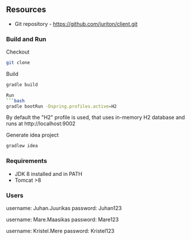 
## Resources

* Git repository - https://github.com/juriton/client.git

### Build and Run

Checkout
```bash 
git clone 
```
Build
```bash 
gradle build

Run
```bash 
gradle bootRun -Dspring.profiles.active=H2
```

By default the "H2" profile is used, that uses in-memory H2 database and runs at http://localhost:9002

Generate idea project
 ```bash 
gradlew idea
 ``` 
 
 ### Requirements
 
 * JDK 8 installed and in PATH
 * Tomcat >8 
 
 ### Users
 
 username: Juhan.Juurikas
 password: Juhan123
 
 username: Mare.Maasikas
 password: Mare123 
 
 username: Kristel.Mere
 password: Kristel123 